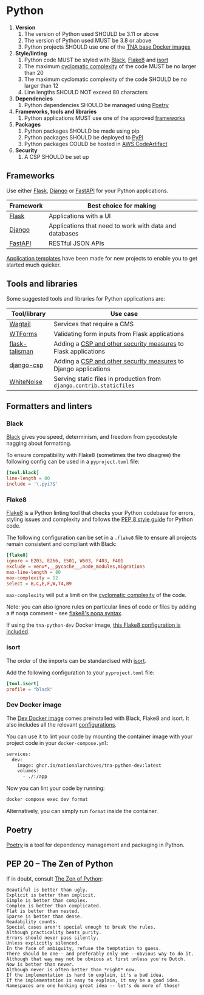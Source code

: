 # Python

1. **Version**
    1. The version of Python used SHOULD be 3.11 or above
    1. The version of Python used MUST be 3.8 or above
    1. Python projects SHOULD use one of the [TNA base Docker images](../../resources/docker-images.md)
1. **Style/linting**
    1. Python code MUST be styled with [Black](#black), [Flake8](#flake8) and [isort](#isort)
    1. The maximum [cyclomatic complexity](https://en.wikipedia.org/wiki/Cyclomatic_complexity) of the code MUST be no larger than 20
    1. The maximum cyclomatic complexity of the code SHOULD be no larger than 12
    1. Line lengths SHOULD NOT exceed 80 characters
1. **Dependencies**
    1. Python dependencies SHOULD be managed using [Poetry](#poetry)
1. **Frameworks, tools and libraries**
    1. Python applications MUST use one of the approved [frameworks](#frameworks)
1. **Packages**
    1. Python packages SHOULD be made using pip
    1. Python packages SHOULD be deployed to [PyPI](../../third-party/pypi.md)
    1. Python packages COULD be hosted in [AWS CodeArtifact](https://aws.amazon.com/codeartifact/)
1. **Security**
    1. A CSP SHOULD be set up

## Frameworks

Use either [Flask](https://flask.palletsprojects.com/), [Django](https://www.djangoproject.com/) or [FastAPI](https://fastapi.tiangolo.com/) for your Python applications.

| Framework                                   | Best choice for making                                 |
| ------------------------------------------- | ------------------------------------------------------ |
| [Flask](https://flask.palletsprojects.com/) | Applications with a UI                                 |
| [Django](https://www.djangoproject.com/)    | Applications that need to work with data and databases |
| [FastAPI](https://fastapi.tiangolo.com/)    | RESTful JSON APIs                                      |

[Application templates](../../resources/application-templates.md) have been made for new projects to enable you to get started much quicker.

## Tools and libraries

Some suggested tools and libraries for Python applications are:

| Tool/library                                                            | Use case                                                                                    |
| ----------------------------------------------------------------------- | ------------------------------------------------------------------------------------------- |
| [Wagtail](https://wagtail.org/)                                         | Services that require a CMS                                                                 |
| [WTForms](https://wtforms.readthedocs.io/)                              | Validating form inputs from Flask applications                                              |
| [flask-talisman](https://github.com/GoogleCloudPlatform/flask-talisman) | Adding a [CSP and other security measures](../standards/security.md) to Flask applications  |
| [django-csp](https://github.com/mozilla/django-csp)                     | Adding a [CSP and other security measures](../standards/security.md) to Django applications |
| [WhiteNoise](https://github.com/evansd/whitenoise)                      | Serving static files in production from `django.contrib.staticfiles`                        |

## Formatters and linters

### Black

[Black](https://black.readthedocs.io/en/stable/) gives you speed, determinism, and freedom from pycodestyle nagging about formatting.

To ensure compatibility with Flake8 (sometimes the two disagree) the following config can be used in a `pyproject.toml` file:

```toml
[tool.black]
line-length = 80
include = '\.pyi?$'
```

### Flake8

[Flake8](https://flake8.pycqa.org/en/latest/) is a Python linting tool that checks your Python codebase for errors, styling issues and complexity and follows the [PEP 8 style guide](https://peps.python.org/pep-0008/) for Python code.

The following configuration can be set in a `.flake8` file to ensure all projects remain consistent and compliant with Black:

```toml
[flake8]
ignore = E203, E266, E501, W503, F403, F401
exclude = venv*,__pycache__,node_modules,migrations
max-line-length = 80
max-complexity = 12
select = B,C,E,F,W,T4,B9
```

`max-complexity` will put a limit on the [cyclomatic complexity](https://en.wikipedia.org/wiki/Cyclomatic_complexity) of the code.

Note: you can also ignore rules on particular lines of code or files by adding a # noqa comment - see [flake8's noqa syntax](https://flake8.pycqa.org/en/latest/user/violations.html#in-line-ignoring-errors).

If using the `tna-python-dev` Docker image, [this Flake8 configuration is included](https://github.com/nationalarchives/docker/blob/main/docker/tna-python-dev/lib/.flake8).

### isort

The order of the imports can be standardised with [isort](https://pycqa.github.io/isort/).

Add the following configuration to your `pyproject.toml` file:

```toml
[tool.isort]
profile = "black"
```

### Dev Docker image

The [Dev Docker image](https://github.com/nationalarchives/docker/tree/main/docker/tna-python-dev) comes preinstalled with Black, Flake8 and isort. It also includes all the relevant [configurations](https://github.com/nationalarchives/docker/tree/main/docker/tna-python-dev/lib).

You can use it to lint your code by mounting the container image with your project code in your `docker-compose.yml`:

```Dockerfile
services:
  dev:
    image: ghcr.io/nationalarchives/tna-python-dev:latest
    volumes:
      - ./:/app
```

Now you can lint your code by running:

```sh
docker compose exec dev format
```

Alternatively, you can simply run `format` inside the container.

## Poetry

[Poetry](https://python-poetry.org/) is a tool for dependency management and packaging in Python.

## PEP 20 – The Zen of Python

If in doubt, consult [The Zen of Python](https://peps.python.org/pep-0020/):

```
Beautiful is better than ugly.
Explicit is better than implicit.
Simple is better than complex.
Complex is better than complicated.
Flat is better than nested.
Sparse is better than dense.
Readability counts.
Special cases aren't special enough to break the rules.
Although practicality beats purity.
Errors should never pass silently.
Unless explicitly silenced.
In the face of ambiguity, refuse the temptation to guess.
There should be one-- and preferably only one --obvious way to do it.
Although that way may not be obvious at first unless you're Dutch.
Now is better than never.
Although never is often better than *right* now.
If the implementation is hard to explain, it's a bad idea.
If the implementation is easy to explain, it may be a good idea.
Namespaces are one honking great idea -- let's do more of those!
```
